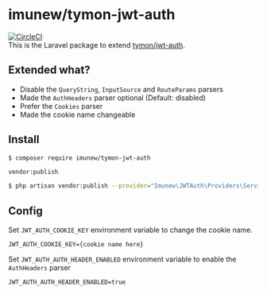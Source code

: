 # imunew/tymon-jwt-auth
[![CircleCI](https://circleci.com/gh/imunew/tymon-jwt-auth.svg?style=svg)](https://circleci.com/gh/imunew/tymon-jwt-auth)  
This is the Laravel package to extend [tymon/jwt-auth](https://packagist.org/packages/tymon/jwt-auth).

## Extended what?
- Disable the `QueryString`, `InputSource` and `RouteParams` parsers
- Made the `AuthHeaders` parser optional (Default: disabled)
- Prefer the `Cookies` parser
- Made the cookie name changeable

## Install
```bash
$ composer require imunew/tymon-jwt-auth
```

`vendor:publish`

```bash
$ php artisan vendor:publish --provider="Imunew\JWTAuth\Providers\ServiceProvider"
```

## Config

Set `JWT_AUTH_COOKIE_KEY` environment variable to change the cookie name.

```envfile
JWT_AUTH_COOKIE_KEY={cookie name here}
```

Set `JWT_AUTH_AUTH_HEADER_ENABLED` environment variable to enable the `AuthHeaders` parser

```envfile
JWT_AUTH_AUTH_HEADER_ENABLED=true
```
